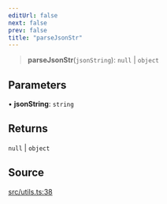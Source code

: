 ```yaml
---
editUrl: false
next: false
prev: false
title: "parseJsonStr"
---
```


> **parseJsonStr**(`jsonString`): `null` \| `object`

## Parameters

• **jsonString**: `string`

## Returns

`null` \| `object`

## Source

[src/utils.ts:38](https://github.com/eddienubes/sagetest/blob/c1a99be/src/utils.ts#L38)
